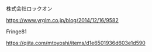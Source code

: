 株式会社ロックオン

https://www.yrglm.co.jp/blog/2014/12/16/9582

Fringe81

https://qiita.com/mtoyoshi/items/d1e6501936d603e1d590
